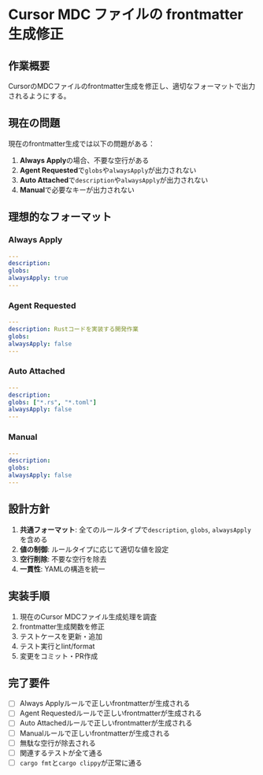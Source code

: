 # Cursor MDC ファイルの frontmatter 生成修正

## 作業概要

CursorのMDCファイルのfrontmatter生成を修正し、適切なフォーマットで出力されるようにする。

## 現在の問題

現在のfrontmatter生成では以下の問題がある：

1. **Always Apply**の場合、不要な空行がある
2. **Agent Requested**で`globs`や`alwaysApply`が出力されない
3. **Auto Attached**で`description`や`alwaysApply`が出力されない  
4. **Manual**で必要なキーが出力されない

## 理想的なフォーマット

### Always Apply
```yaml
---
description:
globs:
alwaysApply: true
---
```

### Agent Requested
```yaml
---
description: Rustコードを実装する開発作業
globs:
alwaysApply: false
---
```

### Auto Attached
```yaml
---
description:
globs: ["*.rs", "*.toml"]
alwaysApply: false
---
```

### Manual
```yaml
---
description:
globs:
alwaysApply: false
---
```

## 設計方針

1. **共通フォーマット**: 全てのルールタイプで`description`, `globs`, `alwaysApply`を含める
2. **値の制御**: ルールタイプに応じて適切な値を設定
3. **空行削除**: 不要な空行を除去
4. **一貫性**: YAMLの構造を統一

## 実装手順

1. 現在のCursor MDCファイル生成処理を調査
2. frontmatter生成関数を修正
3. テストケースを更新・追加
4. テスト実行とlint/format
5. 変更をコミット・PR作成

## 完了要件

- [ ] Always Applyルールで正しいfrontmatterが生成される
- [ ] Agent Requestedルールで正しいfrontmatterが生成される
- [ ] Auto Attachedルールで正しいfrontmatterが生成される
- [ ] Manualルールで正しいfrontmatterが生成される
- [ ] 無駄な空行が除去される
- [ ] 関連するテストが全て通る
- [ ] `cargo fmt`と`cargo clippy`が正常に通る